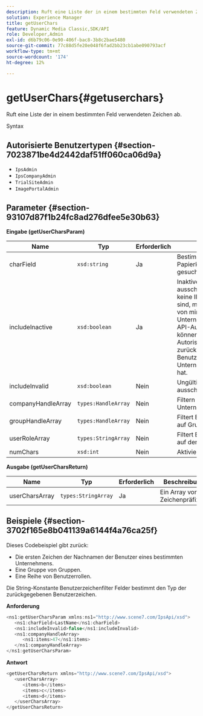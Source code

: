 ```yaml
---
description: Ruft eine Liste der in einem bestimmten Feld verwendeten Zeichen ab.
solution: Experience Manager
title: getUserChars
feature: Dynamic Media Classic,SDK/API
role: Developer,Admin
exl-id: d6b79c06-0e90-406f-bac8-3b8c2bae5480
source-git-commit: 77c88d5fe20e048f6fad2bb23cb1abe090793acf
workflow-type: tm+mt
source-wordcount: '174'
ht-degree: 12%

---
```


# getUserChars{#getuserchars}

Ruft eine Liste der in einem bestimmten Feld verwendeten Zeichen ab.

Syntax

## Autorisierte Benutzertypen {#section-7023871be4d2442daf51ff060ca06d9a}

* `IpsAdmin`
* `IpsCompanyAdmin`
* `TrialSiteAdmin`
* `ImagePortalAdmin`

## Parameter {#section-93107d87f1b24fc8ad276dfee5e30b63}

**Eingabe (getUserCharsParam)**

| Name | Typ | Erforderlich | Beschreibung |
|---|---|---|---|
| charField | `xsd:string` | Ja | Bestimmt den Papierkorbsstatus, nach dem gesucht werden soll. |
| includeInactive | `xsd:boolean` | Ja | Inaktive Benutzer ein- oder ausschließen. Benutzer, die keine IPS-Administratoren sind, müssen aktives Mitglied von mindestens einem Unternehmen sein, damit sie API-Aufrufe durchführen können. Ein Autorisierungsfehler wird zurückgegeben, wenn der Benutzer keine aktiven Unternehmensmitgliedschaften hat. |
| includeInvalid | `xsd:boolean` | Nein | Ungültige Benutzer ein- oder ausschließen. |
| companyHandleArray | `types:HandleArray` | Nein | Filtern Sie die Ergebnisse nach Unternehmen. |
| groupHandleArray | `types:HandleArray` | Nein | Filtert Ergebnisse basierend auf Gruppen. |
| userRoleArray | `types:StringArray` | Nein | Filtert Ergebnisse basierend auf der Benutzerrolle. |
| numChars | `xsd:int` | Nein | Aktivieren Sie >1 Zeichen. |

**Ausgabe (getUserCharsReturn)**

| Name | Typ | Erforderlich | Beschreibung |
|---|---|---|---|
| userCharsArray | `types:StringArray` | Ja | Ein Array von Zeichenpräfixen. |

## Beispiele {#section-3702f165e8b041139a6144f4a76ca25f}

Dieses Codebeispiel gibt zurück:

* Die ersten Zeichen der Nachnamen der Benutzer eines bestimmten Unternehmens.
* Eine Gruppe von Gruppen.
* Eine Reihe von Benutzerrollen.

Die String-Konstante Benutzerzeichenfilter Felder bestimmt den Typ der zurückgegebenen Benutzerzeichen.

**Anforderung**

```java
<ns1:getUserCharsParam xmlns:ns1="http://www.scene7.com/IpsApi/xsd">
   <ns1:charField>LastName</ns1:charField>
   <ns1:includeInvalid>false</ns1:includeInvalid>
   <ns1:companyHandleArray>
      <ns1:items>47</ns1:items>
   </ns1:companyHandleArray>
</ns1:getUserCharsParam>
```

**Antwort**

```java
<getUserCharsReturn xmlns="http://www.scene7.com/IpsApi/xsd">
   <userCharsArray>
      <items>b</items>
      <items>c</items>
      <items>d</items>
   </userCharsArray>
</getUserCharsReturn>
```
